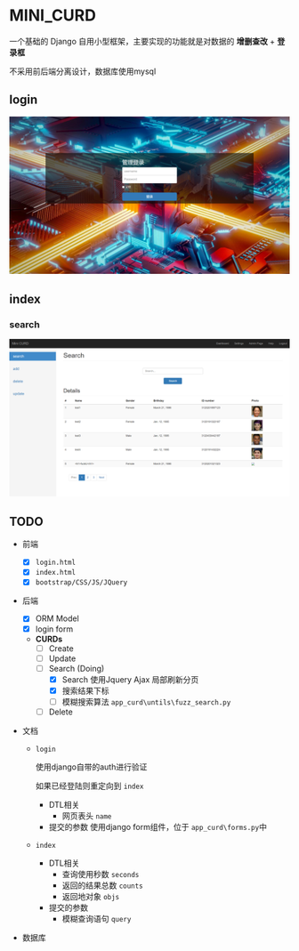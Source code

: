 # MINI_CURD

一个基础的 Django 自用小型框架，主要实现的功能就是对数据的 **增删查改** + **登录框**

不采用前后端分离设计，数据库使用mysql

## login

![](./docs/imgs/login.png)

## index

### search
![](./docs/imgs/index-search.png)

## TODO

- 前端
    - [x] `login.html`
    - [x] `index.html`
    - [x] `bootstrap/CSS/JS/JQuery`
- 后端
    - [x] ORM Model
    - [x] login form
    - **CURDs**
        - [ ] Create
        - [ ] Update
        - [ ] Search (Doing)
          - [x] Search 使用Jquery Ajax 局部刷新分页
          - [x] 搜索结果下标
          - [ ] 模糊搜索算法 `app_curd\untils\fuzz_search.py`
        - [ ] Delete
- 文档
    - `login`

        使用django自带的auth进行验证

        如果已经登陆则重定向到 `index`

        - DTL相关
            - 网页表头 `name`
        - 提交的参数 
            使用django form组件，位于 `app_curd\forms.py`中

    - `index` 
        - DTL相关
            - 查询使用秒数 `seconds`
            - 返回的结果总数 `counts`
            - 返回地对象 `objs`
        - 提交的参数
            - 模糊查询语句 `query`


- 数据库